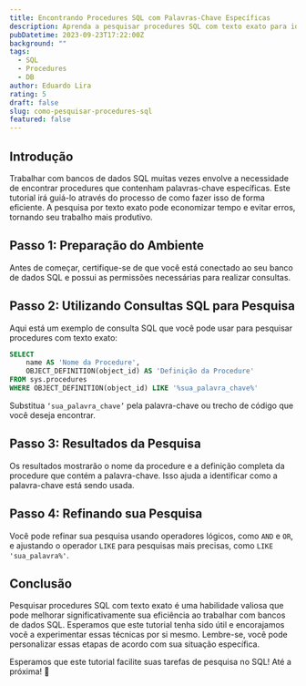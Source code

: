 ```yaml
---
title: Encontrando Procedures SQL com Palavras-Chave Específicas
description: Aprenda a pesquisar procedures SQL com texto exato para identificar palavras-chave específicas em seu banco de dados.
pubDatetime: 2023-09-23T17:22:00Z
background: ""
tags:
  - SQL
  - Procedures
  - DB
author: Eduardo Lira
rating: 5
draft: false
slug: como-pesquisar-procedures-sql
featured: false
---
```


## Introdução

Trabalhar com bancos de dados SQL muitas vezes envolve a necessidade de encontrar procedures que contenham palavras-chave específicas. Este tutorial irá guiá-lo através do processo de como fazer isso de forma eficiente. A pesquisa por texto exato pode economizar tempo e evitar erros, tornando seu trabalho mais produtivo.

## Passo 1: Preparação do Ambiente

Antes de começar, certifique-se de que você está conectado ao seu banco de dados SQL e possui as permissões necessárias para realizar consultas.

## Passo 2: Utilizando Consultas SQL para Pesquisa

Aqui está um exemplo de consulta SQL que você pode usar para pesquisar procedures com texto exato:

```sql
SELECT
    name AS 'Nome da Procedure',
    OBJECT_DEFINITION(object_id) AS 'Definição da Procedure'
FROM sys.procedures
WHERE OBJECT_DEFINITION(object_id) LIKE '%sua_palavra_chave%'
```

Substitua <code>‘sua_palavra_chave’</code> pela palavra-chave ou trecho de código que você deseja encontrar.

## Passo 3: Resultados da Pesquisa

Os resultados mostrarão o nome da procedure e a definição completa da procedure que contém a palavra-chave. Isso ajuda a identificar como a palavra-chave está sendo usada.

## Passo 4: Refinando sua Pesquisa

Você pode refinar sua pesquisa usando operadores lógicos, como <code>AND</code> e <code>OR</code>, e ajustando o operador <code>LIKE</code> para pesquisas mais precisas, como <code>LIKE 'sua_palavra%'</code>.

## Conclusão

Pesquisar procedures SQL com texto exato é uma habilidade valiosa que pode melhorar significativamente sua eficiência ao trabalhar com bancos de dados SQL. Esperamos que este tutorial tenha sido útil e encorajamos você a experimentar essas técnicas por si mesmo. Lembre-se, você pode personalizar essas etapas de acordo com sua situação específica.

Esperamos que este tutorial facilite suas tarefas de pesquisa no SQL! Até a próxima! 🤘
